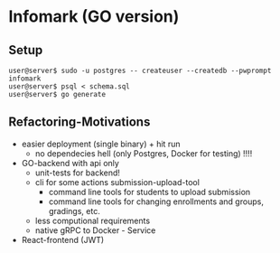 # Infomark (GO version)

## Setup

```console
user@server$ sudo -u postgres -- createuser --createdb --pwprompt infomark
user@server$ psql < schema.sql
user@server$ go generate
```

## Refactoring-Motivations

- easier deployment (single binary) + hit run
  - no dependecies hell (only Postgres, Docker for testing) !!!!
- GO-backend with api only
  - unit-tests for backend!
  - cli for some actions submission-upload-tool
    - command line tools for students to upload submission
    - command line tools for changing enrollments and groups, gradings, etc.
  - less computional requirements
  - native gRPC to Docker - Service
- React-frontend (JWT)
